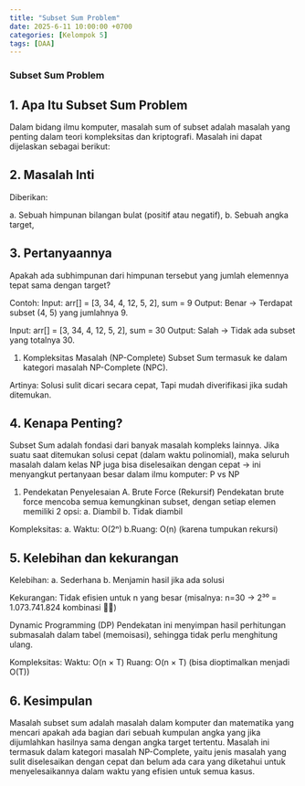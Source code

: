 ```yaml
---
title: "Subset Sum Problem"
date: 2025-6-11 10:00:00 +0700
categories: [Kelompok 5]
tags: [DAA]
---
```


### **Subset Sum Problem**
## 1. Apa Itu Subset Sum Problem
Dalam bidang ilmu komputer, masalah sum of subset adalah masalah yang penting dalam teori kompleksitas dan kriptografi. Masalah ini dapat dijelaskan sebagai berikut: 

## 2. Masalah Inti
Diberikan:

a. Sebuah himpunan bilangan bulat (positif atau negatif),
b. Sebuah angka target,

## 3. Pertanyaannya
Apakah ada subhimpunan dari himpunan tersebut yang jumlah elemennya tepat sama dengan target?

Contoh: Input: arr[] = [3, 34, 4, 12, 5, 2], sum = 9 Output: Benar → Terdapat subset (4, 5) yang jumlahnya 9.

Input: arr[] = [3, 34, 4, 12, 5, 2], sum = 30 Output: Salah → Tidak ada subset yang totalnya 30.

1. Kompleksitas Masalah (NP-Complete) Subset Sum termasuk ke dalam kategori masalah NP-Complete (NPC).

Artinya: Solusi sulit dicari secara cepat, Tapi mudah diverifikasi jika sudah ditemukan.

## 4. Kenapa Penting?
Subset Sum adalah fondasi dari banyak masalah kompleks lainnya. Jika suatu saat ditemukan solusi cepat (dalam waktu polinomial), maka seluruh masalah dalam kelas NP juga bisa diselesaikan dengan cepat → ini menyangkut pertanyaan besar dalam ilmu komputer: P vs NP

1. Pendekatan Penyelesaian A. Brute Force (Rekursif) Pendekatan brute force mencoba semua kemungkinan subset, dengan setiap elemen memiliki 2 opsi:
a. Diambil
b. Tidak diambil

Kompleksitas:
a. Waktu: O(2ⁿ)
b.Ruang: O(n) (karena tumpukan rekursi)

## 5. Kelebihan dan kekurangan
Kelebihan:
a. Sederhana
b. Menjamin hasil jika ada solusi

Kekurangan:
Tidak efisien untuk n yang besar (misalnya: n=30 → 2³⁰ = 1.073.741.824 kombinasi 😵‍💫)

Dynamic Programming (DP) Pendekatan ini menyimpan hasil perhitungan submasalah dalam tabel (memoisasi), sehingga tidak perlu menghitung ulang.

Kompleksitas:
Waktu: O(n × T)
Ruang: O(n × T) (bisa dioptimalkan menjadi O(T))

## 6. Kesimpulan
Masalah subset sum adalah masalah dalam komputer dan matematika yang mencari apakah ada bagian dari sebuah kumpulan angka yang jika dijumlahkan hasilnya sama dengan angka target tertentu. Masalah ini termasuk dalam kategori masalah NP-Complete, yaitu jenis masalah yang sulit diselesaikan dengan cepat dan belum ada cara yang diketahui untuk menyelesaikannya dalam waktu yang efisien untuk semua kasus.
